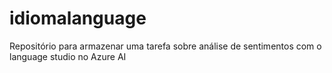 # idiomalanguage
Repositório para armazenar uma tarefa sobre análise de sentimentos com o language studio no Azure AI
